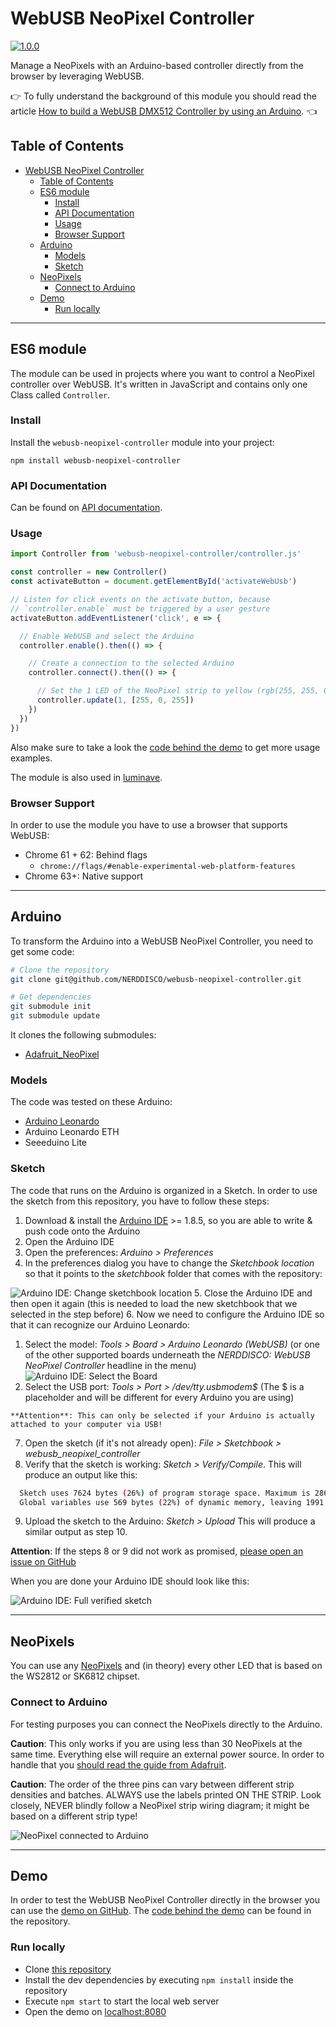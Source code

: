# WebUSB NeoPixel Controller

[![1.0.0](https://img.shields.io/badge/Stable-1.0.0-00f557.svg?style=flat)](https://github.com/NERDDISCO/webusb-neopixel-controller/releases/tag/1.0.0)

Manage a NeoPixels with an Arduino-based controller directly from the browser by leveraging WebUSB.

👉 To fully understand the background of this module you should read the article [How to build a WebUSB DMX512 Controller by using an Arduino](https://medium.com/@timpietrusky/how-to-build-a-webusb-dmx512-controller-by-using-an-arduino-e0dd8efb7bf0). 👈

## Table of Contents

<!-- toc -->

- [WebUSB NeoPixel Controller](#webusb-neopixel-controller)
  - [Table of Contents](#table-of-contents)
  - [ES6 module](#es6-module)
    - [Install](#install)
    - [API Documentation](#api-documentation)
    - [Usage](#usage)
    - [Browser Support](#browser-support)
  - [Arduino](#arduino)
    - [Models](#models)
    - [Sketch](#sketch)
  - [NeoPixels](#neopixels)
    - [Connect to Arduino](#connect-to-arduino)
  - [Demo](#demo)
    - [Run locally](#run-locally)

<!-- tocstop -->

---

## ES6 module

The module can be used in projects where you want to control a NeoPixel controller over WebUSB. It's written in JavaScript and contains only one Class called `Controller`.

### Install

Install the `webusb-neopixel-controller` module into your project:

```
npm install webusb-neopixel-controller
```


### API Documentation

Can be found on [API documentation](docs/API.md).


### Usage

```javascript
import Controller from 'webusb-neopixel-controller/controller.js'

const controller = new Controller()
const activateButton = document.getElementById('activateWebUsb')

// Listen for click events on the activate button, because
// `controller.enable` must be triggered by a user gesture
activateButton.addEventListener('click', e => {

  // Enable WebUSB and select the Arduino
  controller.enable().then(() => {

    // Create a connection to the selected Arduino
    controller.connect().then(() => {

      // Set the 1 LED of the NeoPixel strip to yellow (rgb(255, 255, 0))
      controller.update(1, [255, 0, 255])
    })
  })
})
```

Also make sure to take a look the [code behind the demo](#demo) to get more usage examples.

The module is also used in [luminave](https://github.com/NERDDISCO/luminave).


### Browser Support

In order to use the module you have to use a browser that supports WebUSB:

* Chrome 61 + 62: Behind flags
  * `chrome://flags/#enable-experimental-web-platform-features`
* Chrome 63+: Native support

---

## Arduino 

To transform the Arduino into a WebUSB NeoPixel Controller, you need to get some code:


```bash
# Clone the repository
git clone git@github.com/NERDDISCO/webusb-neopixel-controller.git

# Get dependencies
git submodule init
git submodule update
```

It clones the following submodules:

* [Adafruit_NeoPixel](https://github.com/adafruit/Adafruit_NeoPixel)

### Models

The code was tested on these Arduino:

* [Arduino Leonardo](https://store.arduino.cc/arduino-leonardo-with-headers)
* Arduino Leonardo ETH
* Seeeduino Lite


### Sketch

The code that runs on the Arduino is organized in a Sketch. In order to use the sketch from this repository, you have to follow these steps:

1. Download & install the [Arduino IDE](https://www.arduino.cc/en/Main/Software#download) >= 1.8.5, so you are able to write & push code onto the Arduino
2. Open the Arduino IDE
3. Open the preferences: *Arduino > Preferences*
4. In the preferences dialog you have to change the *Sketchbook location* so that it points to the *sketchbook* folder that comes with the repository:

  ![Arduino IDE: Change sketchbook location](docs/images/arduino_ide_preferences_sketchbook_location.png)
5. Close the Arduino IDE and then open it again (this is needed to load the new sketchbook that we selected in the step before)
6. Now we need to configure the Arduino IDE so that it can recognize our Arduino Leonardo:
   1. Select the model: *Tools > Board > Arduino Leonardo (WebUSB)* (or one of the other supported boards underneath the *NERDDISCO: WebUSB NeoPixel Controller* headline in the menu)
     ![Arduino IDE: Select the Board](docs/images/arduino_ide_select_board.png)
   2. Select the USB port: *Tools > Port > /dev/tty.usbmodem$* (The $ is a placeholder and will be different for every Arduino you are using)

    **Attention**: This can only be selected if your Arduino is actually attached to your computer via USB!
7. Open the sketch (if it's not already open): *File > Sketchbook > webusb_neopixel_controller*
8. Verify that the sketch is working: *Sketch > Verify/Compile*. This will produce an output like this:
```sh
  Sketch uses 7624 bytes (26%) of program storage space. Maximum is 28672 bytes.
  Global variables use 569 bytes (22%) of dynamic memory, leaving 1991 bytes for local variables. Maximum is 2560 bytes.
```
9. Upload the sketch to the Arduino: *Sketch > Upload* This will produce a similar output as step 10.

**Attention**: If the steps 8 or 9 did not work as promised, [please open an issue on GitHub](https://github.com/NERDDISCO/webusb-neopixel-controller/issues)

When you are done your Arduino IDE should look like this:

![Arduino IDE: Full verified sketch](docs/images/arduino_ide_sketch_verified.png)


---

## NeoPixels

You can use any [NeoPixels](https://www.adafruit.com/category/168) and (in theory) every other LED that is based on the WS2812 or SK6812 chipset. 

### Connect to Arduino

For testing purposes you can connect the NeoPixels directly to the Arduino. 

**Caution**: This only works if you are using less than 30 NeoPixels at the same time. Everything else will require an external power source. In order to handle that you [should read the guide from Adafruit](https://learn.adafruit.com/adafruit-neopixel-uberguide/basic-connections). 

**Caution**: The order of the three pins can vary between different strip densities and batches. ALWAYS use the labels printed ON THE STRIP. Look closely, NEVER blindly follow a NeoPixel strip wiring diagram; it might be based on a different strip type!

![NeoPixel connected to Arduino](docs/images/arduino_webusb_neopixel_fritzing.jpg)


---


## Demo

In order to test the WebUSB NeoPixel Controller directly in the browser you can use the [demo on GitHub](https://nerddisco.github.io/webusb-neopixel-controller). The [code behind the demo](https://github.com/NERDDISCO/webusb-neopixel-controller/tree/master/demo) can be found in the repository.

### Run locally

* Clone [this repository](https://github.com/NERDDISCO/webusb-neopixel-controller)
* Install the dev dependencies by executing `npm install` inside the repository
* Execute `npm start` to start the local web server
* Open the demo on [localhost:8080](http://localhost:8080)